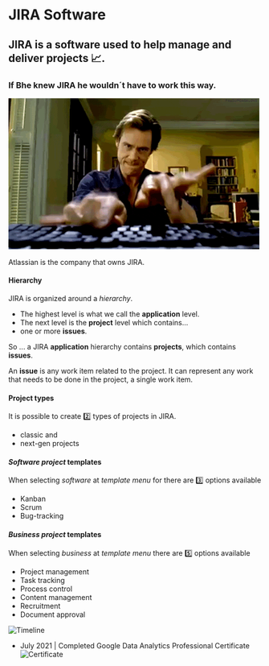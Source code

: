 # JIRA Software


## JIRA is a software used to help manage and deliver projects 📈.
### If Bhe knew JIRA he wouldn´t have to work this way.
![Timeline](https://github.com/RosanaFSS/JIRA/blob/main/Practices/Answer%20giphy%20(1).gif)

Atlassian is the company that owns JIRA.

#### Hierarchy
JIRA is organized around a *hierarchy*.

- The highest level is what we call the **application** level.
- The next level is the **project** level which contains...
- one or more **issues**.

So ... a JIRA **application** hierarchy contains **projects**, which contains **issues**.

An **issue** is any work item related to the project.
It can represent any work that needs to be done in the project, a single work item.


#### Project types
It is possible to create 2️⃣ types of projects in JIRA.
- classic and
- next-gen projects



#### _Software project_ templates
When selecting _software_ at _template menu_ for there are 3️⃣ options available 
- Kanban
- Scrum
- Bug-tracking

#### _Business project_ templates
When selecting _business_ at _template menu_ there are :five: options available 
- Project management
- Task tracking
- Process control
- Content management
- Recruitment
- Document approval

![Timeline](https://github.com/RosanaFSS/Timeline/blob/R-coding/giphy.gif)



* July 2021   | Completed Google Data Analytics Professional Certificate ![Certificate](https://github.com/RosanaFSS/Timeline/blob/main/CERTIFICATE_LANDING_PAGE_M474NZHHYG43.jpeg)

